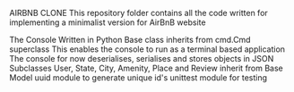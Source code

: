 AIRBNB CLONE
This repository folder contains all the code written for implementing a minimalist version for AirBnB website

The Console
Written in Python Base class inherits from cmd.Cmd superclass This enables the console to run as a terminal based application The console for now deserialises, serialises and stores objects in JSON Subclasses User, State, City, Amenity, Place and Review inherit from Base Model uuid module to generate unique id's unittest module for testing

